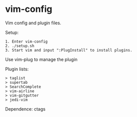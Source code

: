 vim-config
==========

Vim config and plugin files.


Setup:
```
1. Enter vim-config
2. ./setup.sh
3. Start vim and input ":PlugInstall" to install plugins.
```

Use vim-plug to manage the plugin

Plugin lists:
```
> taglist
> supertab
> SearchComplete
> vim-airline
> vim-gitgutter
> jedi-vim
```

Dependence:
    ctags

